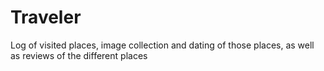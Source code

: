 # Traveler
Log of visited places, image collection and dating of those places, as well as reviews of the different places 
